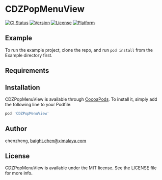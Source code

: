 # CDZPopMenuView

[![CI Status](http://img.shields.io/travis/chenzheng/CDZPopMenuView.svg?style=flat)](https://travis-ci.org/chenzheng/CDZPopMenuView)
[![Version](https://img.shields.io/cocoapods/v/CDZPopMenuView.svg?style=flat)](http://cocoapods.org/pods/CDZPopMenuView)
[![License](https://img.shields.io/cocoapods/l/CDZPopMenuView.svg?style=flat)](http://cocoapods.org/pods/CDZPopMenuView)
[![Platform](https://img.shields.io/cocoapods/p/CDZPopMenuView.svg?style=flat)](http://cocoapods.org/pods/CDZPopMenuView)

## Example

To run the example project, clone the repo, and run `pod install` from the Example directory first.

## Requirements

## Installation

CDZPopMenuView is available through [CocoaPods](http://cocoapods.org). To install
it, simply add the following line to your Podfile:

```ruby
pod 'CDZPopMenuView'
```

## Author

chenzheng, baight.chen@ximalaya.com

## License

CDZPopMenuView is available under the MIT license. See the LICENSE file for more info.
